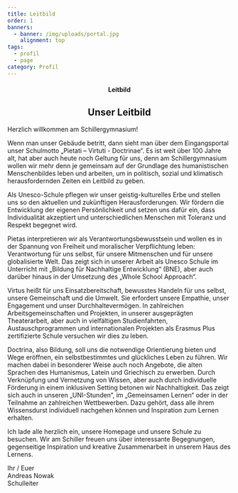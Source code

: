 ```yaml
---
title: Leitbild
order: 1
banners:
  - banner: /img/uploads/portal.jpg
    alignment: top
tags:
  - profil
  - page
category: Profil
---
```

<center><div class="title"><h4>Leitbild</h4><h2>Unser Leitbild</h2></div></center>

Herzlich willkommen am Schillergymnasium!

Wenn man unser Gebäude betritt, dann sieht man über dem Eingangsportal unser Schulmotto „Pietati – Virtuti - Doctrinae“. Es ist weit über 100 Jahre alt, hat aber auch heute noch Geltung für uns, denn am Schillergymnasium wollen wir mehr denn je gemeinsam auf der Grundlage des humanistischen Menschenbildes leben und arbeiten, um in politisch, sozial und klimatisch herausfordernden Zeiten ein Leitbild zu geben. 

Als Unesco-Schule pflegen wir unser geistig-kulturelles Erbe und stellen uns so den aktuellen und zukünftigen Herausforderungen. Wir fördern die Entwicklung der eigenen Persönlichkeit und setzen uns dafür ein, dass Individualität akzeptiert und unterschiedlichen Menschen mit Toleranz und Respekt begegnet wird. 

Pietas interpretieren wir als Verantwortungsbewusstsein und wollen es in der Spannung von Freiheit und moralischer Verpflichtung leben: Verantwortung für uns selbst, für unsere Mitmenschen und für unsere globalisierte Welt. Das zeigt sich in unserer Arbeit als Unesco Schule im Unterricht mit „Bildung für Nachhaltige Entwicklung“ (BNE), aber auch darüber hinaus in der Umsetzung des „Whole School Approach“.   

Virtus heißt für uns Einsatzbereitschaft, bewusstes Handeln für uns selbst, unsere Gemeinschaft und die Umwelt. Sie erfordert unsere Empathie, unser Engagement und unser Durchhaltevermögen. In zahlreichen Arbeitsgemeinschaften und Projekten, in unserer ausgeprägten Theaterarbeit, aber auch in vielfältigen Studienfahrten, Austauschprogrammen und internationalen Projekten als Erasmus Plus zertifizierte Schule versuchen wir dies zu leben. 

Doctrina, also Bildung, soll uns die notwendige Orientierung bieten und Wege eröffnen, ein selbstbestimmtes und glückliches Leben zu führen. Wir machen dabei in besonderer Weise auch noch Angebote, die alten Sprachen des Humanismus, Latein und Griechisch zu erwerben.  Durch Verknüpfung und Vernetzung von Wissen, aber auch durch individuelle Förderung in einem inklusiven Setting betonen wir Nachhaltigkeit. Das zeigt sich auch in unseren „UNI-Stunden“, im „Gemeinsamen Lernen“ oder in der Teilnahme an zahlreichen Wettbewerben. Dazu gehört, dass alle ihrem Wissensdurst individuell nachgehen können und Inspiration zum Lernen erhalten. 

Ich lade alle herzlich ein, unsere Homepage und unsere Schule zu besuchen. Wir am Schiller freuen uns über interessante Begegnungen, gegenseitige Inspiration und kreative Zusammenarbeit in unserem Haus des Lernens. 

Ihr / Euer\
Andreas Nowak\
Schulleiter